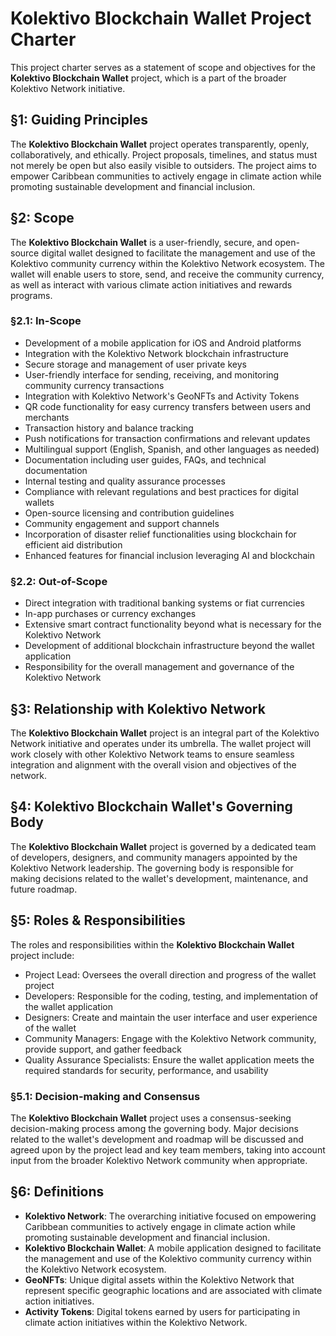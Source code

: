 # Kolektivo Blockchain Wallet Project Charter

This project charter serves as a statement of scope and objectives for the **Kolektivo Blockchain Wallet** project, which is a part of the broader Kolektivo Network initiative.

## §1: Guiding Principles

The **Kolektivo Blockchain Wallet** project operates transparently, openly, collaboratively, and ethically. Project proposals, timelines, and status must not merely be open but also easily visible to outsiders. The project aims to empower Caribbean communities to actively engage in climate action while promoting sustainable development and financial inclusion. 

## §2: Scope

The **Kolektivo Blockchain Wallet** is a user-friendly, secure, and open-source digital wallet designed to facilitate the management and use of the Kolektivo community currency within the Kolektivo Network ecosystem. The wallet will enable users to store, send, and receive the community currency, as well as interact with various climate action initiatives and rewards programs.

### §2.1: In-Scope

- Development of a mobile application for iOS and Android platforms
- Integration with the Kolektivo Network blockchain infrastructure
- Secure storage and management of user private keys
- User-friendly interface for sending, receiving, and monitoring community currency transactions
- Integration with Kolektivo Network's GeoNFTs and Activity Tokens
- QR code functionality for easy currency transfers between users and merchants
- Transaction history and balance tracking
- Push notifications for transaction confirmations and relevant updates
- Multilingual support (English, Spanish, and other languages as needed)
- Documentation including user guides, FAQs, and technical documentation
- Internal testing and quality assurance processes
- Compliance with relevant regulations and best practices for digital wallets
- Open-source licensing and contribution guidelines
- Community engagement and support channels
- Incorporation of disaster relief functionalities using blockchain for efficient aid distribution
- Enhanced features for financial inclusion leveraging AI and blockchain

### §2.2: Out-of-Scope

- Direct integration with traditional banking systems or fiat currencies
- In-app purchases or currency exchanges
- Extensive smart contract functionality beyond what is necessary for the Kolektivo Network
- Development of additional blockchain infrastructure beyond the wallet application
- Responsibility for the overall management and governance of the Kolektivo Network

## §3: Relationship with Kolektivo Network

The **Kolektivo Blockchain Wallet** project is an integral part of the Kolektivo Network initiative and operates under its umbrella. The wallet project will work closely with other Kolektivo Network teams to ensure seamless integration and alignment with the overall vision and objectives of the network.

## §4: Kolektivo Blockchain Wallet's Governing Body

The **Kolektivo Blockchain Wallet** project is governed by a dedicated team of developers, designers, and community managers appointed by the Kolektivo Network leadership. The governing body is responsible for making decisions related to the wallet's development, maintenance, and future roadmap.

## §5: Roles & Responsibilities

The roles and responsibilities within the **Kolektivo Blockchain Wallet** project include:

- Project Lead: Oversees the overall direction and progress of the wallet project
- Developers: Responsible for the coding, testing, and implementation of the wallet application
- Designers: Create and maintain the user interface and user experience of the wallet
- Community Managers: Engage with the Kolektivo Network community, provide support, and gather feedback
- Quality Assurance Specialists: Ensure the wallet application meets the required standards for security, performance, and usability

### §5.1: Decision-making and Consensus

The **Kolektivo Blockchain Wallet** project uses a consensus-seeking decision-making process among the governing body. Major decisions related to the wallet's development and roadmap will be discussed and agreed upon by the project lead and key team members, taking into account input from the broader Kolektivo Network community when appropriate.

## §6: Definitions

- **Kolektivo Network**: The overarching initiative focused on empowering Caribbean communities to actively engage in climate action while promoting sustainable development and financial inclusion.
- **Kolektivo Blockchain Wallet**: A mobile application designed to facilitate the management and use of the Kolektivo community currency within the Kolektivo Network ecosystem.
- **GeoNFTs**: Unique digital assets within the Kolektivo Network that represent specific geographic locations and are associated with climate action initiatives.
- **Activity Tokens**: Digital tokens earned by users for participating in climate action initiatives within the Kolektivo Network.
